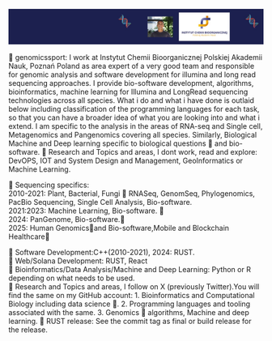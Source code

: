 ![](https://github.com/codebiogenomics/codebiogenomics/blob/main/codebiogenomics.jpg)

🧬 genomicssport: I work at Instytut Chemii Bioorganicznej Polskiej Akademii Nauk, Poznań Poland as area expert of a very good team and responsible for genomic analysis and software development for illumina and long read sequencing approaches. I provide bio-software development, algorithms, bioinformatics, machine learning for Illumina and LongRead sequencing technologies across all species. What i do and what i have done is outlaid below including classification of the programming languages for each task, so that you can have a broader idea of what you are looking into and what i extend. I am specific to the analysis in the areas of RNA-seq and Single cell, Metagenomics and Pangenomics covering all species. Similarly, Biological Machine and Deep learning specific to biological questions 🧬 and bio-software. 🧬 Research and Topics and areas, I dont work, read and explore: DevOPS, IOT and System Design and Management, GeoInformatics or Machine Learning.

🧬 Sequencing specifics: \
2010-2021: Plant, Bacterial, Fungi 🧬 RNASeq, GenomSeq, Phylogenomics, PacBio Sequencing, Single Cell Analysis, Bio-software. \
2021:2023: Machine Learning, Bio-software. 🧬 \
2024: PanGenome, Bio-software.🧬 \
2025: Human Genomics🧬and Bio-software,Mobile and Blockchain Healthcare🧬

🧬 Software Development:C++(2010-2021), 2024: RUST. \
🧬 Web/Solana Development: RUST, React \
🧬 Bioinformatics/Data Analysis/Machine and Deep Learning: Python or R depending on what needs to be used. \
🧬 Research and Topics and areas, I follow on X (previously Twitter).You will find the same on my GitHub account: 1. Bioinformatics and Computational Biology including data science 🧬. 2. Programming languages and tooling associated with the same. 3. Genomics 🧬 algorithms, Machine and deep learning.
🧬 RUST release: See the commit tag as final or build release for the release.
